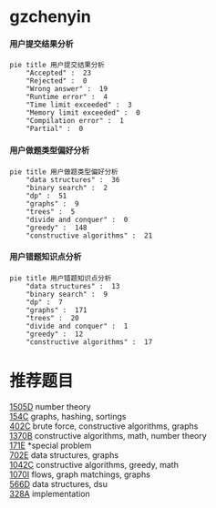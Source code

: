 # gzchenyin

<!-- tabs:start -->



#### **用户提交结果分析**

```mermaid
pie title 用户提交结果分析
    "Accepted" :  23
    "Rejected" :  0
    "Wrong answer" :  19
    "Runtime error" :  4
    "Time limit exceeded" :  3
    "Memory limit exceeded" :  0
    "Compilation error" :  1
    "Partial" :  0
```

#### **用户做题类型偏好分析**

```mermaid
pie title 用户做题类型偏好分析
    "data structures" :  36
    "binary search" :  2
    "dp" :  51
    "graphs" :  9
    "trees" :  5
    "divide and conquer" :  0
    "greedy" :  148
    "constructive algorithms" :  21
```
#### **用户错题知识点分析**

```mermaid
pie title 用户错题知识点分析
    "data structures" :  13
    "binary search" :  9
    "dp" :  7
    "graphs" :  171
    "trees" :  20
    "divide and conquer" :  1
    "greedy" :  12
    "constructive algorithms" :  17
```



<!-- tabs:end -->
# 推荐题目
[1505D](https://codeforces.com/contest/1505/problem/D)		number theory		  
[154C](https://codeforces.com/contest/154/problem/C)		graphs,
                        hashing,
                        sortings		  
[402C](https://codeforces.com/contest/402/problem/C)		brute force,
                        constructive algorithms,
                        graphs		  
[1370B](https://codeforces.com/contest/1370/problem/B)		constructive algorithms,
                        math,
                        number theory		  
[171E](https://codeforces.com/contest/171/problem/E)		*special problem		  
[702E](https://codeforces.com/contest/702/problem/E)		data structures,
                        graphs		  
[1042C](https://codeforces.com/contest/1042/problem/C)		constructive algorithms,
                        greedy,
                        math		  
[1070I](https://codeforces.com/contest/1070/problem/I)		flows,
                        graph matchings,
                        graphs		  
[566D](https://codeforces.com/contest/566/problem/D)		data structures,
                        dsu		  
[328A](https://codeforces.com/contest/328/problem/A)		implementation		  

